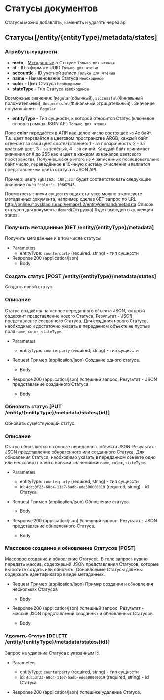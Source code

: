 <!-- include(metadata.apib) -->

# Статусы документов

Статусы можно добавлять, изменять и удалять через api

## Статусы [/entity/{entityType}/metadata/states]
### Атрибуты сущности
+ **meta** - [Метаданные](/api/remap/1.2/doc/index.html#header-метаданные) о Статусе `Только для чтения`
+ **id** - ID в формате UUID `Только для чтения`
+ **accountId** - ID учетной записи `Только для чтения`
+ **name** - Наименование Статуса `Необходимое`
+ **color** - Цвет Статуса `Необходимое`
+ **stateType** - Тип Статуса `Необходимое`

Возможные значения: [`Regular`(обычный), `Successful`(Финальный положительный), `Unsuccessful`(Финальный отрицательный)].
Значение по умолчанию - `Regular`

+ **entityType** - Тип сущности, к которой относится Статус (ключевое слово в рамках JSON API) `Только для чтения`

Поле **color** передаётся в АПИ как целое число состоящее из 4х байт.
Т.к. цвет передаётся в цветовом пространстве ARGB, каждый байт отвечает за свой
цвет соответственно: 1 - за прозрачность, 2 - за красный цвет, 3 - за зелёный,
4 - за синий. Каждый байт принимает значения от 0 до 255 как и цвет в каждом из
каналов цветового пространства. Получившееся в итоге из 4 записанных последовательно байт
число, переведённое в 10-чную систему счисления и является представлением цвета статуса в JSON API.

Пример: цвету `rgb(162, 198, 23)` будет соответствовать следующее значение поля `"color": 10667543`.

Посмотреть списки существующих статусов можно в контексте метаданных
документа, например сделав GET запрос по URL http://online.moysklad.ru/api/remap/1.2/entity/demand/metadata
Список статусов для документа `demand`(Отгрузка) будет выведен в коллекции states.

### Получить метаданные [GET /entity/{entityType}/metadata]
Получить метаданные и в том числе статусы
+ Parameters
  + entityType: `counterparty` (required, string) - тип сущности
+ Response 200 (application/json)
  + Body
        <!-- include(body/states/get.json) -->

### Создать статус [POST /entity/{entityType}/metadata/states]
Создать новый статус.
### Описание
Статус создаётся на основе переданного объекта JSON,
который содержит представление нового Статуса.
Результат - JSON представление созданного Статуса. Для создания нового Статуса,
необходимо и достаточно указать в переданном объекте не пустые поля `name`, `color`, `stateType`.

+ Parameters
  + entityType: `counterparty` (required, string) - тип сущности

+ Request Пример (application/json)
Создание одного статуса.
  + Body
        <!-- include(body/states/post_one_request.json) -->

+ Response 200 (application/json)
Успешный запрос. Результат - JSON представление созданного Статуса.
  + Body
        <!-- include(body/states/post_one_response.json) -->


### Обновить статус [PUT /entity/{entityType}/metadata/states/{id}]
Обновить существующий статус.
### Описание
Статус обновляется на основе переданного объекта JSON.
Результат - JSON представление обновленного или созданного Статуса.
Для обновления Статуса, необходимо  указать в переданном объекте
одно или несколько полей с новыми значениями: `name`, `color`, `stateType`.

+ Parameters
  + entityType: `counterparty` (required, string) - тип сущности
  + id: `4dcb3f23-60c4-11e7-6adb-ede500000019` (required, string) - id Статуса

+ Request Пример (application/json)
Обновление статуса.
  + Body
        <!-- include(body/states/put_update_request.json) -->

+ Response 200 (application/json)
Успешный запрос. Результат - JSON представление обновленного Статуса.
  + Body
        <!-- include(body/states/put_update_response.json) -->

### Массовое создание и обновление Статусов [POST]
[Массовое создание и обновление](/api/remap/1.2/doc/index.html#header-создание-и-обновление-нескольких-объектов) Статусов.
В теле запроса нужно передать массив, содержащий JSON представления Статусов, которые вы хотите создать или обновить.
Обновляемые Статусы должны содержать идентификатор в виде метаданных.

+ Request Пример (application/json)
Пример создания и обновления нескольких Статусов
  + Body
        <!-- include(body/states/post_some_request.json) -->

+ Response 200 (application/json)
Успешный запрос. Результат - массив JSON представлений созданных и обновленных Статусов.
  + Body
        <!-- include(body/states/post_some_response.json) -->

### Удалить Статус [DELETE /entity/{entityType}/metadata/states/{id}]
Запрос на удаление Статуса с указанным id.
+ Parameters
  + entityType: `counterparty` (required, string) - тип сущности
  + id: `4dcb3f23-60c4-11e7-6adb-ede500000019` (required, string) - id Статуса

+ Response 200 (application/json)
Успешное удаление Статуса.
